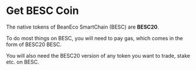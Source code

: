 # Get BESC Coin

The native tokens of BeanEco SmartChain (BESC) are **BESC20**.

To do most things on BESC, you will need to pay gas, which comes in the form of BESC20 BESC.

You will also need the BESC20 version of any token you want to trade, stake etc. on BESC.
